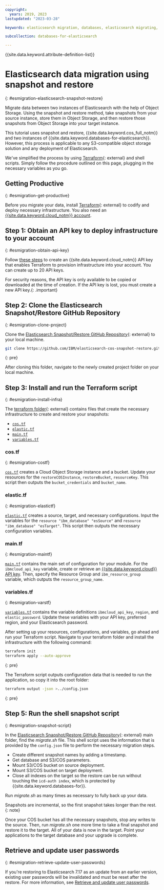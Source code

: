 ```yaml
---
copyright:
  years: 2019, 2023
lastupdated: "2023-03-28"

keywords: elasticsearch migration, databases, elasticsearch migrating, elasticsearch enterprise, snapshot, elasticsearch update

subcollection: databases-for-elasticsearch

---
```


{{site.data.keyword.attribute-definition-list}}

# Elasticsearch data migration using snapshot and restore
{: #esmigration-elasticsearch-snapshot-restore}

Migrate data between two instances of Elasticsearch with the help of Object Storage. Using the snapshot and restore method, take snapshots from your source instance, store them in Object Storage, and then restore those snapshots from Object Storage into your target instance.

This tutorial uses snapshot and restore, {{site.data.keyword.cos_full_notm}} and two instances of {{site.data.keyword.databases-for-elasticsearch}}. However, this process is applicable to any S3-compatible object storage solution and any deployment of Elasticsearch.

We've simplified the process by using [Terraform](https://www.terraform.io/){: external} and shell scripts. Simply follow the procedure outlined on this page, plugging in the necessary variables as you go.

## Getting Productive
{: #esmigration-get-productive}

Before you migrate your data, install [Terraform](https://www.terraform.io/){: external} to codify and deploy necessary infrastructure. You also need an [{{site.data.keyword.cloud_notm}} account](https://cloud.ibm.com/registration).

## Step 1: Obtain an API key to deploy infrastructure to your account
{: #esmigration-obtain-api-key}

Follow [these steps](https://cloud.ibm.com/docs/account?topic=account-userapikey&interface=ui#create_user_key) to create an {{site.data.keyword.cloud_notm}} API key that enables Terraform to provision infrastructure into your account. You can create up to 20 API keys.

For security reasons, the API key is only available to be copied or downloaded at the time of creation. If the API key is lost, you must create a new API key.{: .important}

## Step 2: Clone the Elasticsearch Snapshot/Restore GitHub Repository
{: #esmigration-clone-project}

Clone the [Elasticsearch Snapshot/Restore GitHub Repository](https://github.com/IBM/elasticsearch-cos-snapshot-restore){: external} to your local machine.

```sh
git clone https://github.com/IBM/elasticsearch-cos-snapshot-restore.git
```
{: pre}

After cloning this folder, navigate to the newly created project folder on your local machine. 

## Step 3: Install and run the Terraform script
{: #esmigration-install-infra}

The [terraform folder](https://github.com/IBM/elasticsearch-cos-snapshot-restore/tree/main/terraform){: external} contains files that create the necessary infrastructure to create and restore your snapshots: 
- [`cos.tf`](https://github.com/IBM/elasticsearch-cos-snapshot-restore/blob/main/terraform/cos.tf)
- [`elastic.tf`](https://github.com/IBM/elasticsearch-cos-snapshot-restore/blob/main/terraform/elastic.tf)
- [`main.tf`](https://github.com/IBM/elasticsearch-cos-snapshot-restore/blob/main/terraform/main.tf)
- [`variables.tf`](https://github.com/IBM/elasticsearch-cos-snapshot-restore/blob/main/terraform/variables.tf)

### cos.tf
{: #esmigration-costf}

[`cos.tf`](https://github.com/IBM/elasticsearch-cos-snapshot-restore/blob/main/terraform/cos.tf) creates a Cloud Object Storage instance and a bucket. Update your resources for the `restoreCOSInstance`, `restoreBucket`, `resourceKey`. This script then outputs the `bucket_credentials` and `bucket_name`.

### elastic.tf
{: #esmigration-elastictf}

[`elastic.tf`](https://github.com/IBM/elasticsearch-cos-snapshot-restore/blob/main/terraform/elastic.tf) creates a source, target, and necessary configurations. Input the variables for the `resource "ibm_database" "esSource"` and `resource "ibm_database" "esTarget"`. This script then outputs the necessary configuration variables. 

### main.tf
{: #esmigration-maintf}

[`main.tf`](https://github.com/IBM/elasticsearch-cos-snapshot-restore/blob/main/terraform/main.tf) contains the main set of configuration for your module. For the `ibmcloud_api_key` variable, create or retrieve an [{{site.data.keyword.cloud}} API key](/docs/account?topic=account-userapikey&interface=ui#create_user_key). Then, specify the Resource Group and `ibm_resource_group` variable, which outputs the `resource_group_name`.

### variables.tf
{: #esmigration-varstf}

[`variables.tf`](https://github.com/IBM/elasticsearch-cos-snapshot-restore/blob/main/terraform/variables.tf) contains the variable definitions `ibmcloud_api_key`, `region`, and `elastic_password`. Update these variables with your API key, preferred region, and your Elasticsearch password. 

After setting up your resources, configurations, and variables, go ahead and run your Terraform script. Navigate to your terraform folder and install the infrastructure with the following command:

```sh
terraform init 
terraform apply --auto-approve
```
{: pre}

The Terraform script outputs configuration data that is needed to run the application, so copy it into the root folder:

```sh
terraform output -json >../config.json
```
{: pre}

## Step 5: Run the shell snapshot script
{: #esmigration-snapshot-script}

In the [Elasticsearch Snapshot/Restore GitHub Repository](https://github.com/IBM/elasticsearch-cos-snapshot-restore){: external} main folder, find the *migrate.sh* file. This shell script uses the information that is provided by the `config.json` file to perform the necessary migration steps.

- Create different snapshot names by adding a timestamp.
- Get database and S3/COS parameters.
- Mount S3/COS bucket on source deployment.
- Mount S3/COS bucket on target deployment.
- Close all indexes on the target so the restore can be run without touching the `icd-auth index`, which is protected by {{site.data.keyword.databases-for}}.

Run *migrate.sh* as many times as necessary to fully back up your data. 

Snapshots are incremental, so the first snapshot takes longer than the rest. 
{: note}

Once your COS bucket has all the necessary snapshots, stop any writes to the source. Then, run *migrate.sh* one more time to take a final snapshot and restore it to the target. All of your data is now in the target. Point your applications to the target database and your upgrade is complete.

## Retrieve and update user passwords
{: #esmigration-retrieve-update-user-passwords}

If you're restoring to Elasticsearch 7.17 as an update from an earlier version, existing user passwords will be invalidated and must be reset after the restore. For more information, see [Retrieve and update user passwords](/docs/databases-for-elasticsearch?topic=databases-for-elasticsearch-upgrading&interface=ui#esupgrade-retrieve-update-user-passwords).
